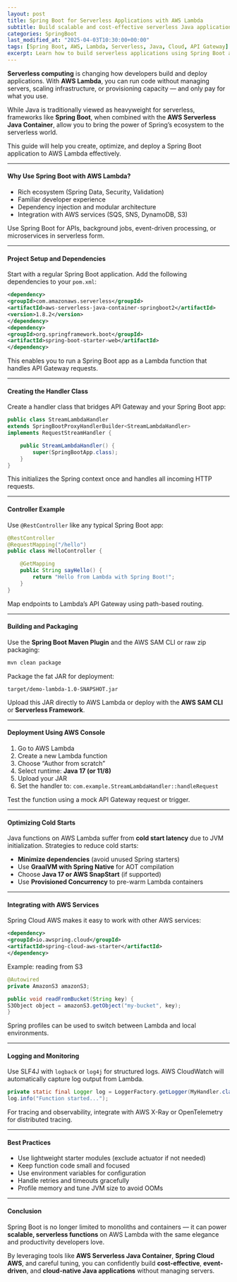```yaml
---
layout: post
title: Spring Boot for Serverless Applications with AWS Lambda
subtitle: Build scalable and cost-effective serverless Java applications using Spring Boot and AWS Lambda
categories: SpringBoot
last_modified_at: "2025-04-03T10:30:00+00:00"
tags: [Spring Boot, AWS, Lambda, Serverless, Java, Cloud, API Gateway]
excerpt: Learn how to build serverless applications using Spring Boot and AWS Lambda. This guide covers setup, performance tuning, cold start optimization, and deployment strategies for cloud-native Java services.
---
```

**Serverless computing** is changing how developers build and deploy applications. With **AWS Lambda**, you can run code without managing servers, scaling infrastructure, or provisioning capacity — and only pay for what you use.

While Java is traditionally viewed as heavyweight for serverless, frameworks like **Spring Boot**, when combined with the **AWS Serverless Java Container**, allow you to bring the power of Spring’s ecosystem to the serverless world.

This guide will help you create, optimize, and deploy a Spring Boot application to AWS Lambda effectively.

---

#### Why Use Spring Boot with AWS Lambda?

- Rich ecosystem (Spring Data, Security, Validation)
- Familiar developer experience
- Dependency injection and modular architecture
- Integration with AWS services (SQS, SNS, DynamoDB, S3)

Use Spring Boot for APIs, background jobs, event-driven processing, or microservices in serverless form.

---

#### Project Setup and Dependencies

Start with a regular Spring Boot application. Add the following dependencies to your `pom.xml`:

```xml
<dependency>
<groupId>com.amazonaws.serverless</groupId>
<artifactId>aws-serverless-java-container-springboot2</artifactId>
<version>1.8.2</version>
</dependency>
<dependency>
<groupId>org.springframework.boot</groupId>
<artifactId>spring-boot-starter-web</artifactId>
</dependency>
```

This enables you to run a Spring Boot app as a Lambda function that handles API Gateway requests.

---

#### Creating the Handler Class

Create a handler class that bridges API Gateway and your Spring Boot app:

```java
public class StreamLambdaHandler
extends SpringBootProxyHandlerBuilder<StreamLambdaHandler>
implements RequestStreamHandler {

    public StreamLambdaHandler() {
        super(SpringBootApp.class);
    }
}
```

This initializes the Spring context once and handles all incoming HTTP requests.

---

#### Controller Example

Use `@RestController` like any typical Spring Boot app:

```java
@RestController
@RequestMapping("/hello")
public class HelloController {

    @GetMapping
    public String sayHello() {
        return "Hello from Lambda with Spring Boot!";
    }
}
```

Map endpoints to Lambda’s API Gateway using path-based routing.

---

#### Building and Packaging

Use the **Spring Boot Maven Plugin** and the AWS SAM CLI or raw zip packaging:

```bash
mvn clean package
```

Package the fat JAR for deployment:

```
target/demo-lambda-1.0-SNAPSHOT.jar
```

Upload this JAR directly to AWS Lambda or deploy with the **AWS SAM CLI** or **Serverless Framework**.

---

#### Deployment Using AWS Console

1. Go to AWS Lambda
2. Create a new Lambda function
3. Choose “Author from scratch”
4. Select runtime: **Java 17 (or 11/8)**
5. Upload your JAR
6. Set the handler to:
   `com.example.StreamLambdaHandler::handleRequest`

Test the function using a mock API Gateway request or trigger.

---

#### Optimizing Cold Starts

Java functions on AWS Lambda suffer from **cold start latency** due to JVM initialization. Strategies to reduce cold starts:

- **Minimize dependencies** (avoid unused Spring starters)
- Use **GraalVM with Spring Native** for AOT compilation
- Choose **Java 17 or AWS SnapStart** (if supported)
- Use **Provisioned Concurrency** to pre-warm Lambda containers

---

#### Integrating with AWS Services

Spring Cloud AWS makes it easy to work with other AWS services:

```xml
<dependency>
<groupId>io.awspring.cloud</groupId>
<artifactId>spring-cloud-aws-starter</artifactId>
</dependency>
```

Example: reading from S3

```java
@Autowired
private AmazonS3 amazonS3;

public void readFromBucket(String key) {
S3Object object = amazonS3.getObject("my-bucket", key);
}
```

Spring profiles can be used to switch between Lambda and local environments.

---

#### Logging and Monitoring

Use SLF4J with `logback` or `log4j` for structured logs. AWS CloudWatch will automatically capture log output from Lambda.

```java
private static final Logger log = LoggerFactory.getLogger(MyHandler.class);
log.info("Function started...");
```

For tracing and observability, integrate with AWS X-Ray or OpenTelemetry for distributed tracing.

---

#### Best Practices

- Use lightweight starter modules (exclude actuator if not needed)
- Keep function code small and focused
- Use environment variables for configuration
- Handle retries and timeouts gracefully
- Profile memory and tune JVM size to avoid OOMs

---

#### Conclusion

Spring Boot is no longer limited to monoliths and containers — it can power **scalable, serverless functions** on AWS Lambda with the same elegance and productivity developers love.

By leveraging tools like **AWS Serverless Java Container**, **Spring Cloud AWS**, and careful tuning, you can confidently build **cost-effective**, **event-driven**, and **cloud-native Java applications** without managing servers.
